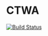 # CTWA

[![Build Status](https://github.com/javahedi/CTWA.jl/actions/workflows/CI.yml/badge.svg?branch=main)](https://github.com/javahedi/CTWA.jl/actions/workflows/CI.yml?query=branch%3Amain)
